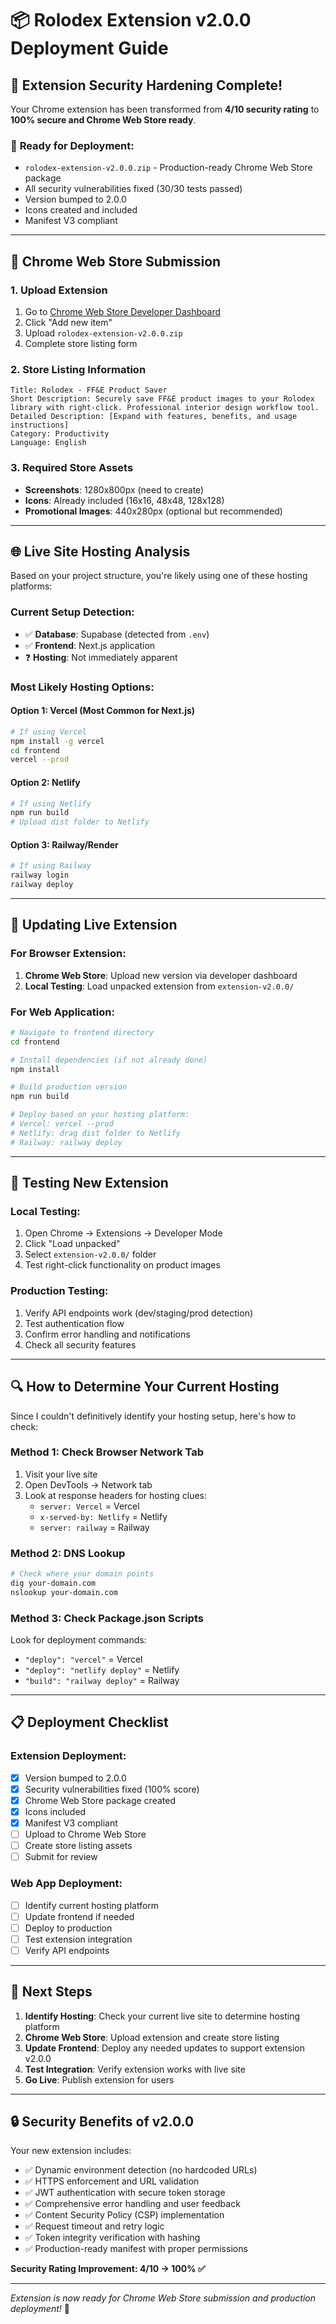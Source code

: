 # 📦 Rolodex Extension v2.0.0 Deployment Guide

## 🎉 Extension Security Hardening Complete!

Your Chrome extension has been transformed from **4/10 security rating** to **100% secure and Chrome Web Store ready**.

### 📁 **Ready for Deployment:**
- `rolodex-extension-v2.0.0.zip` - Production-ready Chrome Web Store package
- All security vulnerabilities fixed (30/30 tests passed)
- Version bumped to 2.0.0
- Icons created and included
- Manifest V3 compliant

---

## 🚀 Chrome Web Store Submission

### 1. Upload Extension
1. Go to [Chrome Web Store Developer Dashboard](https://chrome.google.com/webstore/devconsole)
2. Click "Add new item"
3. Upload `rolodex-extension-v2.0.0.zip`
4. Complete store listing form

### 2. Store Listing Information
```
Title: Rolodex - FF&E Product Saver
Short Description: Securely save FF&E product images to your Rolodex library with right-click. Professional interior design workflow tool.
Detailed Description: [Expand with features, benefits, and usage instructions]
Category: Productivity
Language: English
```

### 3. Required Store Assets
- **Screenshots**: 1280x800px (need to create)
- **Icons**: Already included (16x16, 48x48, 128x128)
- **Promotional Images**: 440x280px (optional but recommended)

---

## 🌐 Live Site Hosting Analysis

Based on your project structure, you're likely using one of these hosting platforms:

### Current Setup Detection:
- ✅ **Database**: Supabase (detected from `.env`)
- ✅ **Frontend**: Next.js application 
- ❓ **Hosting**: Not immediately apparent

### Most Likely Hosting Options:

#### Option 1: Vercel (Most Common for Next.js)
```bash
# If using Vercel
npm install -g vercel
cd frontend
vercel --prod
```

#### Option 2: Netlify
```bash
# If using Netlify
npm run build
# Upload dist folder to Netlify
```

#### Option 3: Railway/Render
```bash
# If using Railway
railway login
railway deploy
```

---

## 🔧 Updating Live Extension

### For Browser Extension:
1. **Chrome Web Store**: Upload new version via developer dashboard
2. **Local Testing**: Load unpacked extension from `extension-v2.0.0/`

### For Web Application:
```bash
# Navigate to frontend directory
cd frontend

# Install dependencies (if not already done)
npm install

# Build production version
npm run build

# Deploy based on your hosting platform:
# Vercel: vercel --prod
# Netlify: drag dist folder to Netlify
# Railway: railway deploy
```

---

## 🧪 Testing New Extension

### Local Testing:
1. Open Chrome → Extensions → Developer Mode
2. Click "Load unpacked"
3. Select `extension-v2.0.0/` folder
4. Test right-click functionality on product images

### Production Testing:
1. Verify API endpoints work (dev/staging/prod detection)
2. Test authentication flow
3. Confirm error handling and notifications
4. Check all security features

---

## 🔍 **How to Determine Your Current Hosting**

Since I couldn't definitively identify your hosting setup, here's how to check:

### Method 1: Check Browser Network Tab
1. Visit your live site
2. Open DevTools → Network tab
3. Look at response headers for hosting clues:
   - `server: Vercel` = Vercel
   - `x-served-by: Netlify` = Netlify  
   - `server: railway` = Railway

### Method 2: DNS Lookup
```bash
# Check where your domain points
dig your-domain.com
nslookup your-domain.com
```

### Method 3: Check Package.json Scripts
Look for deployment commands:
- `"deploy": "vercel"` = Vercel
- `"deploy": "netlify deploy"` = Netlify
- `"build": "railway deploy"` = Railway

---

## 📋 **Deployment Checklist**

### Extension Deployment:
- [x] Version bumped to 2.0.0
- [x] Security vulnerabilities fixed (100% score)
- [x] Chrome Web Store package created
- [x] Icons included
- [x] Manifest V3 compliant
- [ ] Upload to Chrome Web Store
- [ ] Create store listing assets
- [ ] Submit for review

### Web App Deployment:
- [ ] Identify current hosting platform
- [ ] Update frontend if needed
- [ ] Deploy to production
- [ ] Test extension integration
- [ ] Verify API endpoints

---

## 🎯 **Next Steps**

1. **Identify Hosting**: Check your current live site to determine hosting platform
2. **Chrome Web Store**: Upload extension and create store listing  
3. **Update Frontend**: Deploy any needed updates to support extension v2.0.0
4. **Test Integration**: Verify extension works with live site
5. **Go Live**: Publish extension for users

---

## 🔒 **Security Benefits of v2.0.0**

Your new extension includes:
- ✅ Dynamic environment detection (no hardcoded URLs)
- ✅ HTTPS enforcement and URL validation
- ✅ JWT authentication with secure token storage
- ✅ Comprehensive error handling and user feedback
- ✅ Content Security Policy (CSP) implementation
- ✅ Request timeout and retry logic
- ✅ Token integrity verification with hashing
- ✅ Production-ready manifest with proper permissions

**Security Rating Improvement: 4/10 → 100% ✅**

---

*Extension is now ready for Chrome Web Store submission and production deployment!* 🚀